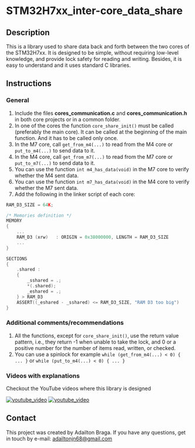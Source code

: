 # STM32H7xx_inter-core_data_share

## Description

This is a library used to share data back and forth between the two cores of the STM32H7xx.
It is designed to be simple, without requiring low-level knowledge, and provide lock safety for reading and writing.
Besides, it is easy to understand and it uses standard C libraries.


## Instructions

### General
1. Include the files **cores_communication.c** and **cores_communication.h** in both core projects or in a common folder.
2. In one of the cores the function `core_share_init()` must be called (preferably the main core). It can be called at the beginning of the main function. And it has to be called only once.
3. In the M7 core, call `get_from_m4(...)` to read from the M4 core or `put_to_m4(...)` to send data to it.
4. In the M4 core, call `get_from_m7(...)` to read from the M7 core or `put_to_m7(...)` to send data to it.
5. You can use the function `int m4_has_data(void)` in the M7 core to verify whether the M4 sent data.
6. You can use the function `int m7_has_data(void)` in the M4 core to verify whether the M7 sent data. 
7. Add the following in the linker script of each core:
```c
RAM_D3_SIZE = 64K;

/* Memories definition */
MEMORY
{
    ...
    RAM_D3 (xrw)   : ORIGIN = 0x38000000, LENGTH = RAM_D3_SIZE
    ...
}

SECTIONS
{
    .shared :
    {
        _sshared = .;
        *(.shared);
        _eshared = .;
    } > RAM_D3
    ASSERT((_eshared - _sshared) <= RAM_D3_SIZE, "RAM D3 too big")
}
```

### Additional comments/recommendations
1. All the functions, except for `core_share_init()`, use the return value pattern, i.e., they return -1 when unable to take the lock, and 0 or a positive number for the number of items read, written, or checked.
2. You can use a spinlock for example `while (get_from_m4(...) < 0) { ... }` or `while (put_to_m4(...) < 0) { ... }`

### Videos with explanations

Checkout the YouTube videos where this library is designed

[![youtube_video](https://img.youtube.com/vi/SJ_QxraXdHA/0.jpg)](https://www.youtube.com/watch?v=SJ_QxraXdHA  "youtube_video")
[![youtube_video](https://img.youtube.com/vi/Dw1mimKvxZo/0.jpg)](https://www.youtube.com/watch?v=Dw1mimKvxZo "youtube_video")


## Contact

This project was created by Adailton Braga.
If you have any questions, get in touch by e-mail: adailtonjn68@gmail.com
